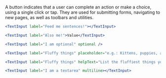 A button indicates that a user can complete an action or make a choice, using a single click or tap. They are used for submitting forms, navigating to new pages, as well as toolbars and utilities.

```jsx
<TextInput label="Feed me sentences!"></TextInput>

<TextInput label="Also me!">Value</TextInput>

<TextInput label="I am optional" optional />

<TextInput label="Fluffy things" placeholder="e.g.: Kittens, puppies, and ponies." />

<TextInput label="Fluffy things" helpText="List the fluffiest things you can think of, ideally in alphabetical order." placeholder="e.g.: Kittens, puppies, and ponies." />

<TextInput label="I am a textarea" multiline></TextInput>
```
